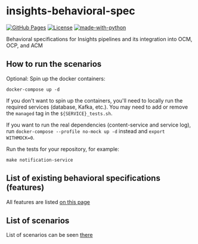 # insights-behavioral-spec

[![GitHub Pages](https://img.shields.io/badge/%20-GitHub%20Pages-informational)](https://redhatinsights.github.io/insights-behavioral-spec/)
[![License](https://img.shields.io/badge/license-Apache-blue)](https://github.com/RedHatInsights/insights-behavioral-spec/blob/master/LICENSE)
[![made-with-python](https://img.shields.io/badge/Made%20with-Python-1f425f.svg)](https://www.python.org/)

Behavioral specifications for Insights pipelines and its integration into OCM, OCP, and ACM

## How to run the scenarios

Optional: Spin up the docker containers:

```
docker-compose up -d
```

If you don't want to spin up the containers, you'll need to locally run the required services (database, Kafka, etc.). You may need to add or remove the `managed` tag in the `${SERVICE}_tests.sh`.

If you want to run the real dependencies (content-service and service log), run `docker-compose --profile no-mock up -d` instead and `export WITHMOCK=0`.

Run the tests for your repository, for example:

```
make notification-service
```

## List of existing behavioral specifications (features)

All features are listed [on this page](https://redhatinsights.github.io/insights-behavioral-spec/feature_list.html)

## List of scenarios

List of scenarios can be seen [there](https://redhatinsights.github.io/insights-behavioral-spec/scenarios_list.html)
